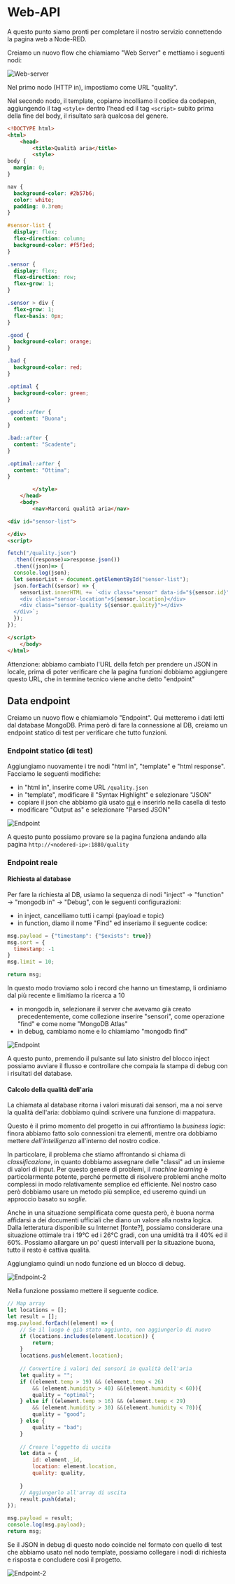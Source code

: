 # Web-API

A questo punto siamo pronti per completare il nostro servizio connettendo la pagina web a Node-RED.

Creiamo un nuovo flow che chiamiamo "Web Server" e mettiamo i seguenti nodi:

![Web-server](./img/web-server.png)

Nel primo nodo (HTTP in), impostiamo come URL "quality".

Nel secondo nodo, il template, copiamo incolliamo il codice da codepen, aggiungendo il tag `<style>` dentro l'head ed il tag `<script>` subito prima della fine del body, il risultato sarà qualcosa del genere.

```html
<!DOCTYPE html>
<html>
    <head>
        <title>Qualità aria</title>
        <style>
body {
  margin: 0;
}

nav {
  background-color: #2b57b6;
  color: white;
  padding: 0.3rem;
}

#sensor-list {
  display: flex;
  flex-direction: column;
  background-color: #f5f1ed;
}

.sensor {
  display: flex;
  flex-direction: row;
  flex-grow: 1;
}

.sensor > div {
  flex-grow: 1;
  flex-basis: 0px;
}

.good {
  background-color: orange;
}

.bad {
  background-color: red;
}

.optimal {
  background-color: green;
}

.good::after {
  content: "Buona";
}

.bad::after {
  content: "Scadente";
}

.optimal::after {
  content: "Ottima";
}

        </style>
    </head>
    <body>
        <nav>Marconi qualità aria</nav>

<div id="sensor-list">

</div>
<script>

fetch("/quality.json")
  .then((response)=>response.json())
  .then((json)=> {
  console.log(json);
  let sensorList = document.getElementById("sensor-list");
  json.forEach((sensor) => {
    sensorList.innerHTML += `<div class="sensor" data-id="${sensor.id}">
    <div class="sensor-location">${sensor.location}</div>
    <div class="sensor-quality ${sensor.quality}"></div>
  </div>`;
  });
});

</script>
    </body>
</html>
```

Attenzione: abbiamo cambiato l'URL della fetch per prendere un JSON in locale, prima di poter verificare che la pagina funzioni dobbiamo aggiungere questo URL, che in termine tecnico viene anche detto "endpoint"

## Data endpoint

Creiamo un nuovo flow e chiamiamolo "Endpoint". Qui metteremo i dati letti dal database MongoDB. Prima però di fare la connessione al DB, creiamo un endpoint statico di test per verificare che tutto funzioni.

### Endpoint statico (di test)

Aggiungiamo nuovamente i tre nodi "html in", "template" e "html response". Facciamo le seguenti modifiche:

- in "html in", inserire come URL `/quality.json`
- in "template", modificare il "Syntax Highlight" e selezionare "JSON"
- copiare il json che abbiamo già usato [qui](./web.html#rendere-la-pagina-dinamica) e inserirlo nella casella di testo
- modificare "Output as" e selezionare "Parsed JSON"

![Endpoint](./img/endpoint-0.png)

A questo punto possiamo provare se la pagina funziona andando alla pagina `http://<nodered-ip>:1880/quality`

### Endpoint reale

#### Richiesta al database

Per fare la richiesta al DB, usiamo la sequenza di nodi "inject" -> "function" -> "mongodb in" -> "Debug", con le seguenti configurazioni:

- in inject, cancelliamo tutti i campi (payload e topic)
- in function, diamo il nome "Find" ed inseriamo il seguente codice:

```js
msg.payload = {"timestamp": {"$exists": true}}
msg.sort = {
  timestamp: -1
}
msg.limit = 10;

return msg;
```

In questo modo troviamo solo i record che hanno un timestamp, li ordiniamo dal più recente e limitiamo la ricerca a 10

- in mongodb in, selezionare il server che avevamo già creato precedentemente, come collezione inserire "sensori", come operazione "find" e come nome "MongoDB Atlas"
- in debug, cambiamo nome e lo chiamiamo "mongodb find"

![Endpoint](./img/endpoint-1.png)

A questo punto, premendo il pulsante sul lato sinistro del blocco inject possiamo avviare il flusso e controllare che compaia la stampa di debug con i risultati del database.

#### Calcolo della qualità dell'aria

La chiamata al database ritorna i valori misurati dai sensori, ma a noi serve la qualità dell'aria: dobbiamo quindi scrivere una funzione di mappatura.

Questo è il primo momento del progetto in cui affrontiamo la _business logic_: finora abbiamo fatto solo connessioni tra elementi, mentre ora dobbiamo mettere _dell'intelligenza_ all'interno del nostro codice.

In particolare, il problema che stiamo affrontando si chiama di _classificazione_, in quanto dobbiamo assegnare delle "classi" ad un insieme di valori di input. Per questo genere di problemi, il _machine learning_ è particolarmente potente, perché permette di risolvere problemi anche molto complessi in modo relativamente semplice ed efficiente. Nel nostro caso però dobbiamo usare un metodo più semplice, ed useremo quindi un approccio basato su _soglie_.

Anche in una situazione semplificata come questa però, è buona norma affidarsi a dei documenti ufficiali che diano un valore alla nostra logica. Dalla letteratura disponibile su Internet [fonte?], possiamo considerare una situazione ottimale tra i 19&deg;C ed i 26&deg;C gradi, con una umidità tra il 40% ed il 60%. Possiamo allargare un po' questi intervalli per la situazione buona, tutto il resto è cattiva qualità.

Aggiungiamo quindi un nodo funzione ed un blocco di debug.

![Endpoint-2](./img/endpoint-2.png)

Nella funzione possiamo mettere il seguente codice.

```js
// Map array
let locations = [];
let result = [];
msg.payload.forEach((element) => {
    // Se il luogo è già stato aggiunto, non aggiungerlo di nuovo
    if (locations.includes(element.location)) {
        return;
    }
    locations.push(element.location);
    
    // Convertire i valori dei sensori in qualità dell'aria
    let quality = "";
    if ((element.temp > 19) && (element.temp < 26)
        && (element.humidity > 40) &&(element.humidity < 60)){
        quality = "optimal";
    } else if ((element.temp > 16) && (element.temp < 29)
        && (element.humidity > 30) &&(element.humidity < 70)){
        quality = "good";
    } else {
        quality = "bad";
    }
    
    // Creare l'oggetto di uscita
    let data = {
        id: element._id,
        location: element.location,
        quality: quality,
        
    }
    // Aggiungerlo all'array di uscita
    result.push(data);
});

msg.payload = result;
console.log(msg.payload);
return msg;
```

Se il JSON in debug di questo nodo coincide nel formato con quello di test che abbiamo usato nel nodo template, possiamo collegare i nodi di richiesta e risposta e concludere così il progetto.

![Endpoint-2](./img/endpoint-3.png)